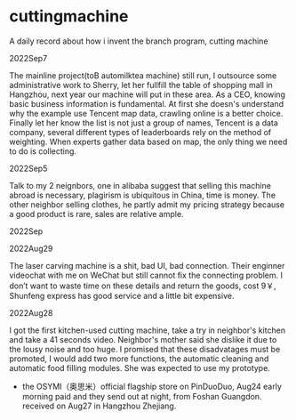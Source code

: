 # cuttingmachine
A daily record about how i invent the branch program, cutting machine

2022Sep7

The mainline project(toB automilktea machine) still run, I outsource some administrative work to Sherry, let her fullfill the table of shopping mall in Hangzhou, next year our machine will put in these area. As a CEO, knowing basic business information is fundamental. At first she doesn's understand why the example use Tencent map data, crawling online is a better choice. Finally let her know the list is not just a group of names, Tencent is a data company, several different types of leaderboards rely on the method of weighting. When experts gather data based on map, the only thing we need to do is collecting.

2022Sep5

Talk to my 2 neignbors, one in alibaba suggest that selling this machine abroad is necessary, plagirism is ubiquitous in China, time is money. The other neighbor selling clothes, he partly admit my pricing strategy because a good product is rare, sales are relative ample.

2022Sep

2022Aug29

The laser carving machine is a shit, bad UI, bad connection. Their enginner videochat with me on WeChat but still cannot fix the connecting problem. I don’t want to waste time on these details and return the goods, cost 9￥, Shunfeng express has good service and a little bit expensive.

2022Aug28

I got the first kitchen-used cutting machine, take a try in neighbor's kitchen and take a 41 seconds video. Neighbor's mother said she dislike it due to the lousy noise and too huge. I promised that these disadvatages must be promoted, I would add two more functions, the automatic cleaning and automatic food filling modules. She was expected to use my prototype.
* the OSYMI（奥思米）official flagship store on PinDuoDuo, Aug24 early morning paid and they send out at night, from Foshan Guangdon. received on Aug27 in Hangzhou Zhejiang.
